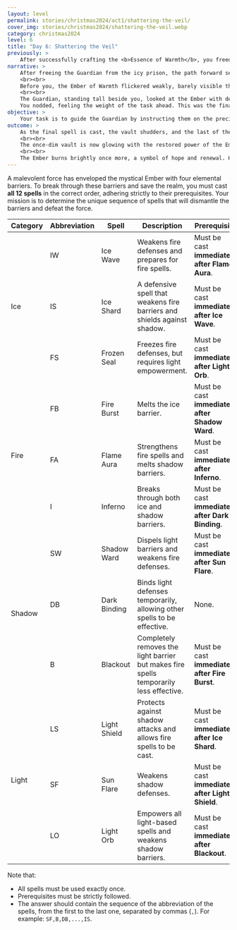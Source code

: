```yaml
---
layout: level
permalink: stories/christmas2024/act1/shattering-the-veil/
cover_img: stories/christmas2024/shattering-the-veil.webp
category: christmas2024
level: 6
title: "Day 6: Shattering the Veil"
previously: >
    After successfully crafting the <b>Essence of Warmth</b>, you freed the <b>Guardian of the Hearth</b> from their icy chains. With the Guardian's power restored, the vault doors opened, revealing the final path to the Ember of Warmth. Together, you now prepare to confront the malevolent force standing between you and the Ember.
narrative: >
    After freeing the Guardian from the icy prison, the path forward seemed clear. Together, you left the cold stone walls of the prison behind, following the Ember’s faint glow deep into the heart of the Frostspire. Each step took you closer to the <b>Vault of the Ember</b>, where the malevolent force’s strongest defenses awaited. As you and the Guardian entered the final chamber, the temperature dropped even lower, and the air thickened with the oppressive weight of the force's magic.
    <br><br>
    Before you, the Ember of Warmth flickered weakly, barely visible through the layers of elemental barriers surrounding it. <b>Ice</b>, <b>Fire</b>, <b>Shadow</b>, and <b>Light</b> — each barrier pulsed with dark energy, feeding off the other to create an impenetrable defense.
    <br><br>
    The Guardian, standing tall beside you, looked at the Ember with determination. <i>"I am ready to cast the spells,"</i> they said, <i>"but I will need your guidance. Tell me what to do, and together we will break the force's hold on the Ember."</i>
    You nodded, feeling the weight of the task ahead. This was the final trial — the last obstacle standing between you and <b>Ember of Warmth</b>. With a deep breath, you began.
objective: >
    Your task is to guide the Guardian by instructing them on the precise order of elemental spells needed to break the malevolent force's powerful elemental barriers and reignite the Ember of Warmth.
outcome: >
    As the final spell is cast, the vault shudders, and the last of the elemental barriers surrounding the <b>Ember of Warmth</b> shatters. The room fills with an intense light as the Ember flares to life, its warmth spreading outward like a pulse of energy. The malevolent force lets out a final, defeated cry before dissolving into the cold air, vanquished at last.
    <br><br>
    The once-dim vault is now glowing with the restored power of the Ember, casting a comforting warmth throughout the space. The Guardian stands beside you, their strength fully returned. Together, you’ve broken the elemental chains that imprisoned the Ember and restored balance to the Christmas Realm.
    <br><br>
    The Ember burns brightly once more, a symbol of hope and renewal. However, you both know the journey isn’t over yet. The other two artifacts — the <b>Crystal of Joy</b> and the <b>Veil of Wonder</b> — still need to be reclaimed. But for now, you’ve taken the first and most important step in saving Christmas.
---
```


A malevolent force has enveloped the mystical Ember with four elemental barriers. To break through these barriers and save the realm, you must cast **all 12 spells** in the correct order, adhering strictly to their prerequisites. Your mission is to determine the unique sequence of spells that will dismantle the barriers and defeat the force.

<table>
    <thead>
        <tr>
            <th>Category</th>
            <th>Abbreviation</th>
            <th>Spell</th>
            <th>Description</th>
            <th>Prerequisite</th>
        </tr>
    </thead>
    <tbody>
        <tr>
            <td rowspan=3>Ice</td>
            <td>IW</td>
            <td>Ice Wave</td>
            <td>Weakens fire defenses and prepares for fire spells.</td>
            <td>Must be cast <b>immediately after Flame Aura</b>.</td>
        </tr>
        <tr>
            <td>IS</td>
            <td>Ice Shard</td>
            <td>A defensive spell that weakens fire barriers and shields against shadow.</td>
            <td>Must be cast <b>immediately after Ice Wave</b>.</td>
        </tr>
        <tr>
            <td>FS</td>
            <td>Frozen Seal</td>
            <td>Freezes fire defenses, but requires light empowerment.</td>
            <td>Must be cast <b>immediately after Light Orb</b>.</td>
        </tr>
        <tr>
            <td rowspan=3>Fire</td>
            <td>FB</td>
            <td>Fire Burst</td>
            <td>Melts the ice barrier.</td>
            <td>Must be cast <b>immediately after Shadow Ward</b>.</td>
        </tr>
        <tr>
            <td>FA</td>
            <td>Flame Aura</td>
            <td>Strengthens fire spells and melts shadow barriers.</td>
            <td>Must be cast <b>immediately after Inferno</b>.</td>
        </tr>
        <tr>
            <td>I</td>
            <td>Inferno</td>
            <td>Breaks through both ice and shadow barriers.</td>
            <td>Must be cast <b>immediately after Dark Binding</b>.</td>
        </tr>
        <tr>
            <td rowspan=3>Shadow</td>
            <td>SW</td>
            <td>Shadow Ward</td>
            <td>Dispels light barriers and weakens fire defenses.</td>
            <td>Must be cast <b>immediately after Sun Flare</b>.</td>
        </tr>
        <tr>
            <td>DB</td>
            <td>Dark Binding</td>
            <td>Binds light defenses temporarily, allowing other spells to be effective.</td>
            <td>None.</td>
        </tr>
        <tr>
            <td>B</td>
            <td>Blackout</td>
            <td>Completely removes the light barrier but makes fire spells temporarily less effective.</td>
            <td>Must be cast <b>immediately after Fire Burst</b>.</td>
        </tr>
        <tr>
            <td rowspan=3>Light</td>
            <td>LS</td>
            <td>Light Shield</td>
            <td>Protects against shadow attacks and allows fire spells to be cast.</td>
            <td>Must be cast <b>immediately after Ice Shard</b>.</td>
        </tr>
        <tr>
            <td>SF</td>
            <td>Sun Flare</td>
            <td>Weakens shadow defenses.</td>
            <td>Must be cast <b>immediately after Light Shield</b>.</td>
        </tr>
        <tr>
            <td>LO</td>
            <td>Light Orb</td>
            <td>Empowers all light-based spells and weakens shadow barriers.</td>
            <td>Must be cast <b>immediately after Blackout</b>.</td>
        </tr>
    </tbody>
</table>

Note that:
- All spells must be used exactly once.
- Prerequisites must be strictly followed.
- The answer should contain the sequence of the abbreviation of the spells, from the first to the last one, separated by commas (`,`). For example: `SF,B,DB,...,IS`.
